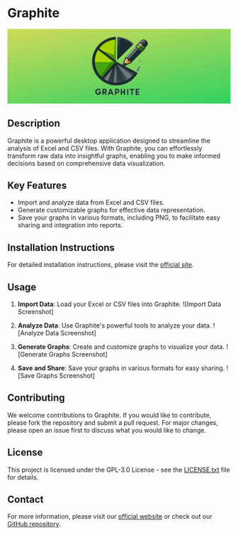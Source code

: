 # Graphite
<p align="center">
  <img src="/assets/Graphite_banner.png" alt="Graphite Logo">
</p>

## Description

Graphite is a powerful desktop application designed to streamline the analysis of Excel and CSV files. With Graphite, you can effortlessly transform raw data into insightful graphs, enabling you to make informed decisions based on comprehensive data visualization.

## Key Features

- Import and analyze data from Excel and CSV files.
- Generate customizable graphs for effective data representation.
- Save your graphs in various formats, including PNG, to facilitate easy sharing and integration into reports.

## Installation Instructions

For detailed installation instructions, please visit the [official site](https://master--graphite-doc.netlify.app/installation/).

## Usage

1. **Import Data**: Load your Excel or CSV files into Graphite.
   ![Import Data Screenshot]
   
2. **Analyze Data**: Use Graphite's powerful tools to analyze your data.
   ![Analyze Data Screenshot]
   
3. **Generate Graphs**: Create and customize graphs to visualize your data.
   ![Generate Graphs Screenshot]
   
4. **Save and Share**: Save your graphs in various formats for easy sharing.
   ![Save Graphs Screenshot]

## Contributing

We welcome contributions to Graphite. If you would like to contribute, please fork the repository and submit a pull request. For major changes, please open an issue first to discuss what you would like to change.

## License

This project is licensed under the GPL-3.0 License - see the [LICENSE.txt](./LICENSE.txt) file for details.

## Contact

For more information, please visit our [official website](https://master--graphite-doc.netlify.app/) or check out our [GitHub repository](https://github.com/Meliani-Mehdi).


